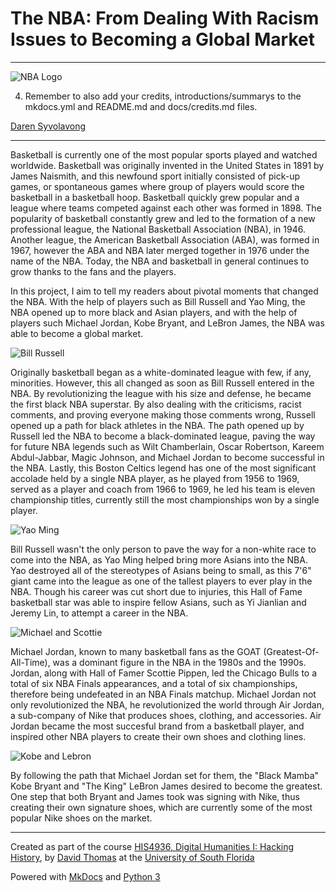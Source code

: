 # The NBA: From Dealing With Racism Issues to Becoming a Global Market

---
![NBA Logo](https://vignette.wikia.nocookie.net/logopedia/images/4/4c/NBA_Horizontal_Logo_.svg/revision/latest?cb=20160207144301)

4. Remember to also add your credits, introductions/summarys to the mkdocs.yml and README.md and docs/credits.md files.

[Daren Syvolavong](mailto:dsyvolavong@mail.usf.edu)

---

Basketball is currently one of the most popular sports played and watched worldwide. Basketball was originally invented in the United States in 1891 by James Naismith, and this newfound sport initially consisted of pick-up games, or spontaneous games where group of players would score the basketball in a basketball hoop. Basketball quickly grew popular and a league where teams competed against each other was formed in 1898. The popularity of basketball constantly grew and led to the formation of a new professional league, the National Basketball Association (NBA), in 1946. Another league, the American Basketball Association (ABA), was formed in 1967, however the ABA and NBA later merged together in 1976 under the name of the NBA. Today, the NBA and basketball in general continues to grow thanks to the fans and the players.

In this project, I aim to tell my readers about pivotal moments that changed the NBA. With the help of players such as Bill Russell and Yao Ming, the NBA opened up to more black and Asian players, and with the help of players such Michael Jordan, Kobe Bryant, and LeBron James, the NBA was able to become a global market.

![Bill Russell](https://cdn-s3.si.com/s3fs-public/bill-russell-getty2.jpg)

Originally basketball began as a white-dominated league with few, if any, minorities. However, this all changed as soon as Bill Russell entered in the NBA. By revolutionizing the league with his size and defense, he became the first black NBA superstar. By also dealing with the criticisms, racist comments, and proving everyone making those comments wrong, Russell opened up a path for black athletes in the NBA. The path opened up by Russell led the NBA to become a black-dominated league, paving the way for future NBA legends such as Wilt Chamberlain, Oscar Robertson, Kareem Abdul-Jabbar, Magic Johnson, and Michael Jordan to become successful in the NBA. Lastly, this Boston Celtics legend has one of the most significant accolade held by a single NBA player, as he played from 1956 to 1969, served as a player and coach from 1966 to 1969, he led his team is eleven championship titles, currently still the most championships won by a single player.

![Yao Ming](http://www.xinhuanet.com/english/2017-02/04/136031062_14862621961471n.jpg)

Bill Russell wasn't the only person to pave the way for a non-white race to come into the NBA, as Yao Ming helped bring more Asians into the NBA. Yao destroyed all of the stereotypes of Asians being to small, as this 7'6" giant came into the league as one of the tallest players to ever play in the NBA. Though his career was cut short due to injuries, this Hall of Fame basketball star was able to inspire fellow Asians, such as Yi Jianlian and Jeremy Lin, to attempt a career in the NBA.

![Michael and Scottie](https://mk0slamonlinensgt39k.kinstacdn.com/wp-content/uploads/2017/12/rsz_gettyimages-71052255.jpg)

Michael Jordan, known to many basketball fans as the GOAT (Greatest-Of-All-Time), was a dominant figure in the NBA in the 1980s and the 1990s. Jordan, along with Hall of Famer Scottie Pippen, led the Chicago Bulls to a total of six NBA Finals appearances, and a total of six championships, therefore being undefeated in an NBA Finals matchup. Michael Jordan not only revolutionized the NBA, he revolutionized the world through Air Jordan, a sub-company of Nike that produces shoes, clothing, and accessories. Air Jordan became the most succesful brand from a basketball player, and inspired other NBA players to create their own shoes and clothing lines.

![Kobe and Lebron](https://cdn.vox-cdn.com/thumbor/4Yos1O3PH67Rq840-NwRgQ0waag=/0x105:3000x2105/1200x800/filters:focal(0x105:3000x2105)/cdn.vox-cdn.com/uploads/chorus_image/image/48779957/GettyImages-462505396.0.jpg)

By following the path that Michael Jordan set for them, the "Black Mamba" Kobe Bryant and "The King" LeBron James desired to become the greatest. One step that both Bryant and James took was signing with Nike, thus creating their own signature shoes, which are currently some of the most popular Nike shoes on the market.

---

Created as part of the course [HIS4936, Digital Humanities I: Hacking History](https://hacking-history.readthedocs.io), by [David Thomas](https://github.com/thePortus) at the [University of South Florida](https://www.usf.edu)

Powered with [MkDocs](https://mkdocs.org) and [Python 3](https://python.org)
